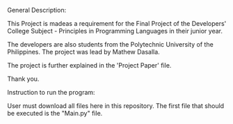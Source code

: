 General Description:

This Project is madeas a requirement for the Final Project of the Developers' College Subject - Principles in Programming Languages in their junior year.

The developers are also students from the Polytechnic University of the Philippines. The project was lead by Mathew Dasalla. 

The project is further explained in the 'Project Paper' file.

Thank you. 


Instruction to run the program:

User must download all files here in this repository. The first file that should be executed is the "Main.py" file.

